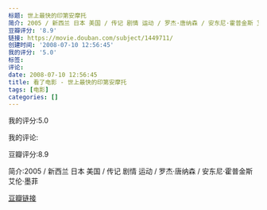 ```yaml
---
标题: 世上最快的印第安摩托
简介: 2005 / 新西兰 日本 美国 / 传记 剧情 运动 / 罗杰·唐纳森 / 安东尼·霍普金斯 艾伦·墨菲
豆瓣评分: '8.9'
链接: https://movie.douban.com/subject/1449711/
创建时间: '2008-07-10 12:56:45'
我的评分: '5.0'
标签:
评论:
date: 2008-07-10 12:56:45
title: 看了电影 - 世上最快的印第安摩托
tags: [电影]
categories: []
---
```


我的评分:5.0

我的评论:

豆瓣评分:8.9

简介:2005 / 新西兰 日本 美国 / 传记 剧情 运动 / 罗杰·唐纳森 / 安东尼·霍普金斯 艾伦·墨菲

[豆瓣链接](https://movie.douban.com/subject/1449711/)

